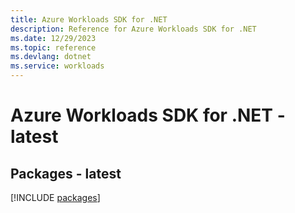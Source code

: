 ```yaml
---
title: Azure Workloads SDK for .NET
description: Reference for Azure Workloads SDK for .NET
ms.date: 12/29/2023
ms.topic: reference
ms.devlang: dotnet
ms.service: workloads
---
```

# Azure Workloads SDK for .NET - latest
## Packages - latest
[!INCLUDE [packages](workloads-index.md)]